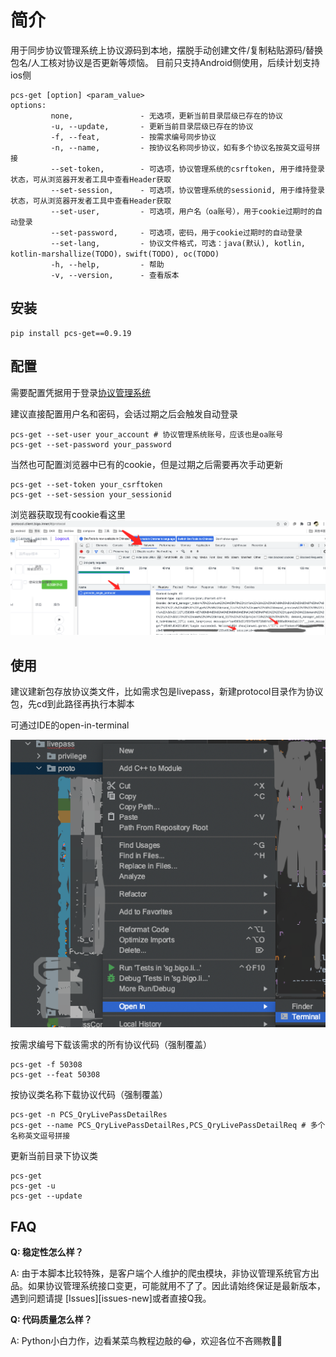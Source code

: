 # 简介

用于同步协议管理系统上协议源码到本地，摆脱手动创建文件/复制粘贴源码/替换包名/人工核对协议是否更新等烦恼。 目前只支持Android侧使用，后续计划支持ios侧

```
pcs-get [option] <param_value>
options:
         none,               - 无选项，更新当前目录层级已存在的协议
         -u, --update,       - 更新当前目录层级已存在的协议
         -f, --feat,         - 按需求编号同步协议
         -n, --name,         - 按协议名称同步协议，如有多个协议名按英文逗号拼接
         --set-token,        - 可选项，协议管理系统的csrftoken, 用于维持登录状态，可从浏览器开发者工具中查看Header获取
         --set-session,      - 可选项，协议管理系统的sessionid, 用于维持登录状态，可从浏览器开发者工具中查看Header获取
         --set-user,         - 可选项，用户名（oa账号），用于cookie过期时的自动登录
         --set-password,     - 可选项，密码，用于cookie过期时的自动登录
         --set-lang,         - 协议文件格式，可选：java(默认), kotlin, kotlin-marshallize(TODO)，swift(TODO), oc(TODO)
         -h, --help,         - 帮助
         -v, --version,      - 查看版本
```

## 安装

```commandline
pip install pcs-get==0.9.19
```

## 配置

需要配置凭据用于登录[协议管理系统](http://protocol.client.bigo.inner/#/protocol)

建议直接配置用户名和密码，会话过期之后会触发自动登录

```commandline
pcs-get --set-user your_account # 协议管理系统账号，应该也是oa账号
pcs-get --set-password your_password
```

当然也可配置浏览器中已有的cookie，但是过期之后需要再次手动更新

```commandline
pcs-get --set-token your_csrftoken
pcs-get --set-session your_sessionid
```

浏览器获取现有cookie看这里
![get-token-session](https://raw.githubusercontent.com/BladesOfTime/pure-img-holder/main/pcs-get/get-token-session.png)

## 使用

建议建新包存放协议类文件，比如需求包是livepass，新建protocol目录作为协议包，先cd到此路径再执行本脚本

可通过IDE的open-in-terminal

![open in terminal](https://raw.githubusercontent.com/BladesOfTime/pure-img-holder/main/pcs-get/open-in-terminal.png)

按需求编号下载该需求的所有协议代码（强制覆盖）

```commandline
pcs-get -f 50308
pcs-get --feat 50308
```

按协议类名称下载协议代码（强制覆盖）

```commandline
pcs-get -n PCS_QryLivePassDetailRes
pcs-get --name PCS_QryLivePassDetailRes,PCS_QryLivePassDetailReq # 多个名称英文逗号拼接
```

更新当前目录下协议类

```commandline
pcs-get
pcs-get -u
pcs-get --update
```

## FAQ

**Q: 稳定性怎么样？**

A: 由于本脚本比较特殊，是客户端个人维护的爬虫模块，非协议管理系统官方出品。如果协议管理系统接口变更，可能就用不了了。因此请始终保证是最新版本，遇到问题请提 [Issues][issues-new]或者直接Q我。

**Q: 代码质量怎么样？**

A: Python小白力作，边看某菜鸟教程边敲的😂，欢迎各位不吝赐教👏🏻